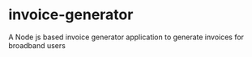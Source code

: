 # invoice-generator
A Node js based invoice generator application to generate invoices for broadband users
